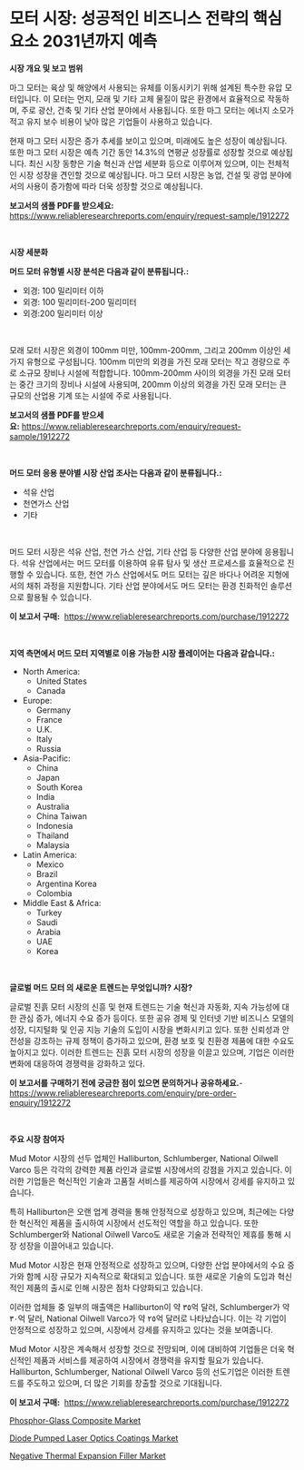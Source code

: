 <p><h1>모터 시장: 성공적인 비즈니스 전략의 핵심 요소 2031년까지 예측</h1></p><p><strong>시장 개요 및 보고 범위</strong></p>
<p><p>마그 모터는 육상 및 해양에서 사용되는 유체를 이동시키기 위해 설계된 특수한 유압 모터입니다. 이 모터는 먼지, 모래 및 기타 고체 물질이 많은 환경에서 효율적으로 작동하며, 주로 광산, 건축 및 기타 산업 분야에서 사용됩니다. 또한 마그 모터는 에너지 소모가 적고 유지 보수 비용이 낮아 많은 기업들이 사용하고 있습니다.</p><p>현재 마그 모터 시장은 증가 추세를 보이고 있으며, 미래에도 높은 성장이 예상됩니다. 또한 마그 모터 시장은 예측 기간 동안 14.3%의 연평균 성장률로 성장할 것으로 예상됩니다. 최신 시장 동향은 기술 혁신과 산업 세분화 등으로 이루어져 있으며, 이는 전체적인 시장 성장을 견인할 것으로 예상됩니다. 마그 모터 시장은 농업, 건설 및 광업 분야에서의 사용이 증가함에 따라 더욱 성장할 것으로 예상됩니다.</p></p>
<p><strong>보고서의 샘플 PDF를 받으세요:</strong> <a href="https://www.reliableresearchreports.com/enquiry/request-sample/1912272">https://www.reliableresearchreports.com/enquiry/request-sample/1912272</a></p>
<p>&nbsp;</p>
<p><strong>시장 세분화</strong></p>
<p><strong>머드 모터 유형별 시장 분석은 다음과 같이 분류됩니다.:</strong></p>
<p><ul><li>외경: 100 밀리미터 이하</li><li>외경: 100 밀리미터-200 밀리미터</li><li>외경:200 밀리미터 이상</li></ul></p>
<p>&nbsp;</p>
<p><p>모래 모터 시장은 외경이 100mm 미만, 100mm-200mm, 그리고 200mm 이상인 세 가지 유형으로 구성됩니다. 100mm 미만의 외경을 가진 모래 모터는 작고 경량으로 주로 소규모 장비나 시설에 적합합니다. 100mm-200mm 사이의 외경을 가진 모래 모터는 중간 크기의 장비나 시설에 사용되며, 200mm 이상의 외경을 가진 모래 모터는 큰 규모의 산업용 기계 또는 시설에 주로 사용됩니다.</p></p>
<p><strong>보고서의 샘플 PDF를 받으세요:</strong>&nbsp;<a href="https://www.reliableresearchreports.com/enquiry/request-sample/1912272">https://www.reliableresearchreports.com/enquiry/request-sample/1912272</a></p>
<p>&nbsp;</p>
<p><strong> 머드 모터 응용 분야별 시장 산업 조사는 다음과 같이 분류됩니다.:</strong></p>
<p><ul><li>석유 산업</li><li>천연가스 산업</li><li>기타</li></ul></p>
<p>&nbsp;</p>
<p><p>머드 모터 시장은 석유 산업, 천연 가스 산업, 기타 산업 등 다양한 산업 분야에 응용됩니다. 석유 산업에서는 머드 모터를 이용하여 유류 탐사 및 생산 프로세스를 효율적으로 진행할 수 있습니다. 또한, 천연 가스 산업에서도 머드 모터는 깊은 바다나 어려운 지형에서의 채취 과정을 지원합니다. 기타 산업 분야에서도 머드 모터는 환경 친화적인 솔루션으로 활용될 수 있습니다.</p></p>
<p><strong>이 보고서 구매:</strong>&nbsp; <a href="https://www.reliableresearchreports.com/purchase/1912272">https://www.reliableresearchreports.com/purchase/1912272</a></p>
<p>&nbsp;</p>
<p><strong>지역 측면에서 머드 모터 지역별로 이용 가능한 시장 플레이어는 다음과 같습니다.:</strong></p>
<p><ul>
    <li>
        North America:
        <ul>
            <li>United States</li>
            <li>Canada</li>
        </ul>
    </li>
    <li>
        Europe:
        <ul>
            <li>Germany</li>
            <li>France</li>
            <li>U.K.</li>
            <li>Italy</li>
            <li>Russia</li>
        </ul>
    </li>
    <li>
        Asia-Pacific:
        <ul>
            <li>China</li>
            <li>Japan</li>
            <li>South Korea</li>
            <li>India</li>
            <li>Australia</li>
            <li>China Taiwan</li>
            <li>Indonesia</li>
            <li>Thailand</li>
            <li>Malaysia</li>
        </ul>
    </li>
    <li>
        Latin America:
        <ul>
            <li>Mexico</li>
            <li>Brazil</li>
            <li>Argentina Korea</li>
            <li>Colombia</li>
        </ul>
    </li>
    <li>
        Middle East & Africa:
        <ul>
            <li>Turkey</li>
            <li>Saudi</li>
            <li>Arabia</li>
            <li>UAE</li>
            <li>Korea</li>
        </ul>
    </li>
    </ul></p>
<p>&nbsp;</p>
<p><strong>글로벌 머드 모터 의 새로운 트렌드는 무엇입니까? 시장?</strong></p>
<p><p>글로벌 진흙 모터 시장의 신흥 및 현재 트렌드는 기술 혁신과 자동화, 지속 가능성에 대한 관심 증가, 에너지 수요 증가 등이다. 또한 공유 경제 및 인터넷 기반 비즈니스 모델의 성장, 디지털화 및 인공 지능 기술의 도입이 시장을 변화시키고 있다. 또한 신뢰성과 안전성을 강조하는 규제 정책이 증가하고 있으며, 환경 보호 및 친환경 제품에 대한 수요도 높아지고 있다. 이러한 트렌드는 진흙 모터 시장의 성장을 이끌고 있으며, 기업은 이러한 변화에 대응하여 경쟁력을 강화하고 있다.</p></p>
<p><strong>이 보고서를 구매하기 전에 궁금한 점이 있으면 문의하거나 공유하세요.</strong>- <a href="https://www.reliableresearchreports.com/enquiry/pre-order-enquiry/1912272">https://www.reliableresearchreports.com/enquiry/pre-order-enquiry/1912272</a></p>
<p>&nbsp;</p>
<p><strong>주요 시장 참여자</strong></p>
<p><p>Mud Motor 시장의 선두 업체인 Halliburton, Schlumberger, National Oilwell Varco 등은 각각의 강력한 제품 라인과 글로벌 시장에서의 강점을 가지고 있습니다. 이러한 기업들은 혁신적인 기술과 고품질 서비스를 제공하여 시장에서 강세를 유지하고 있습니다.</p><p>특히 Halliburton은 오랜 업계 경력을 통해 안정적으로 성장하고 있으며, 최근에는 다양한 혁신적인 제품을 출시하여 시장에서 선도적인 역할을 하고 있습니다. 또한 Schlumberger와 National Oilwell Varco도 새로운 기술과 전략적인 제휴를 통해 시장 성장을 이끌어내고 있습니다.</p><p>Mud Motor 시장은 현재 안정적으로 성장하고 있으며, 다양한 산업 분야에서의 수요 증가와 함께 시장 규모가 지속적으로 확대되고 있습니다. 또한 새로운 기술의 도입과 혁신적인 제품의 출시로 인해 시장은 점차 다양화되고 있습니다.</p><p>이러한 업체들 중 일부의 매출액은 Halliburton이 약 ٣٥억 달러, Schlumberger가 약 ٣٠억 달러, National Oilwell Varco가 약 ٢٥억 달러로 나타났습니다. 이는 각 기업이 안정적으로 성장하고 있으며, 시장에서 강세를 유지하고 있다는 것을 보여줍니다.</p><p>Mud Motor 시장은 계속해서 성장할 것으로 전망되며, 이에 대비하여 기업들은 더욱 혁신적인 제품과 서비스를 제공하여 시장에서 경쟁력을 유지할 필요가 있습니다. Halliburton, Schlumberger, National Oilwell Varco 등의 선도기업은 이러한 트렌드를 주도하고 있으며, 더 많은 기회를 창출할 것으로 기대됩니다.</p></p>
<p><strong>이 보고서 구매:</strong>&nbsp;&nbsp;<a href="https://www.reliableresearchreports.com/purchase/1912272">https://www.reliableresearchreports.com/purchase/1912272</a></p>
<p><p><a href="https://github.com/dx0328/Market-Research-Report-List-1/blob/main/phosphor-glass-composite-market.md">Phosphor-Glass Composite Market</a></p><p><a href="https://github.com/juancolorado15/Market-Research-Report-List-1/blob/main/diode-pumped-laser-optics-coatings-market.md">Diode Pumped Laser Optics Coatings Market</a></p><p><a href="https://github.com/Glendatilghmankmgz0rbhwpy/Market-Research-Report-List-1/blob/main/negative-thermal-expansion-filler-market.md">Negative Thermal Expansion Filler Market</a></p></p>

